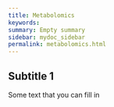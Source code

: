 ```yaml
---
title: Metabolomics
keywords:
summary: Empty summary
sidebar: mydoc_sidebar
permalink: metabolomics.html
---
```


## Subtitle 1

Some text that you can fill in